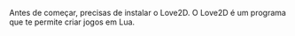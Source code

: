 
Antes de começar, precisas de instalar o Love2D. 
O Love2D é um programa que te permite criar jogos em Lua.
